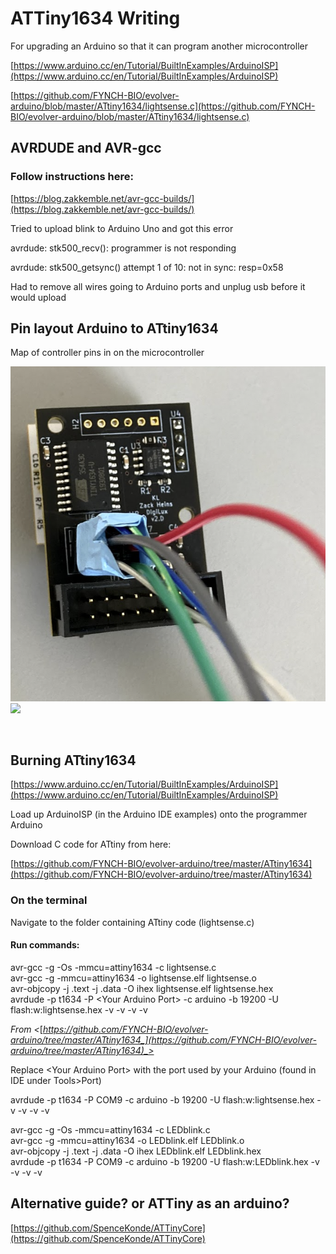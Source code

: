 # ATTiny1634 Writing

For upgrading an Arduino so that it can program another microcontroller

[https://www.arduino.cc/en/Tutorial/BuiltInExamples/ArduinoISP](https://www.arduino.cc/en/Tutorial/BuiltInExamples/ArduinoISP)

[https://github.com/FYNCH-BIO/evolver-arduino/blob/master/ATtiny1634/lightsense.c](https://github.com/FYNCH-BIO/evolver-arduino/blob/master/ATtiny1634/lightsense.c)

## AVRDUDE and AVR-gcc

### Follow instructions here:

[https://blog.zakkemble.net/avr-gcc-builds/](https://blog.zakkemble.net/avr-gcc-builds/)

Tried to upload blink to Arduino Uno and got this error

avrdude: stk500\_recv(): programmer is not responding

avrdude: stk500\_getsync() attempt 1 of 10: not in sync: resp=0x58

&#x20;

Had to remove all wires going to Arduino ports and unplug usb before it would upload

## Pin layout Arduino to ATtiny1634

Map of controller pins in on the microcontroller

![](<../../../.gitbook/assets/image (1) (1).png>)![](<../../../.gitbook/assets/Untitled picture.png>)

&#x20;<img src="../../../.gitbook/assets/Untitled picture.jpg" alt="" data-size="original">

## Burning ATtiny1634

[https://www.arduino.cc/en/Tutorial/BuiltInExamples/ArduinoISP](https://www.arduino.cc/en/Tutorial/BuiltInExamples/ArduinoISP)

&#x20;

Load up ArduinoISP (in the Arduino IDE examples) onto the programmer Arduino

Download C code for ATtiny from here:

[https://github.com/FYNCH-BIO/evolver-arduino/tree/master/ATtiny1634](https://github.com/FYNCH-BIO/evolver-arduino/tree/master/ATtiny1634)

&#x20;

### On the terminal

Navigate to the folder containing ATtiny code (lightsense.c)

#### Run commands:

avr-gcc -g -Os -mmcu=attiny1634 -c lightsense.c\
avr-gcc -g -mmcu=attiny1634 -o lightsense.elf lightsense.o\
avr-objcopy -j .text -j .data -O ihex lightsense.elf lightsense.hex\
avrdude -p t1634 -P \<Your Arduino Port> -c arduino -b 19200 -U flash:w:lightsense.hex -v -v -v -v

_From <_[_https://github.com/FYNCH-BIO/evolver-arduino/tree/master/ATtiny1634_](https://github.com/FYNCH-BIO/evolver-arduino/tree/master/ATtiny1634)_>_

Replace \<Your Arduino Port> with the port used by your Arduino (found in IDE under Tools>Port)

avrdude -p t1634 -P COM9 -c arduino -b 19200 -U flash:w:lightsense.hex -v -v -v -v

avr-gcc -g -Os -mmcu=attiny1634 -c LEDblink.c\
avr-gcc -g -mmcu=attiny1634 -o LEDblink.elf LEDblink.o\
avr-objcopy -j .text -j .data -O ihex LEDblink.elf LEDblink.hex\
avrdude -p t1634 -P COM9 -c arduino -b 19200 -U flash:w:LEDblink.hex -v -v -v -v

## Alternative guide? or ATTiny as an arduino?

[https://github.com/SpenceKonde/ATTinyCore](https://github.com/SpenceKonde/ATTinyCore)
